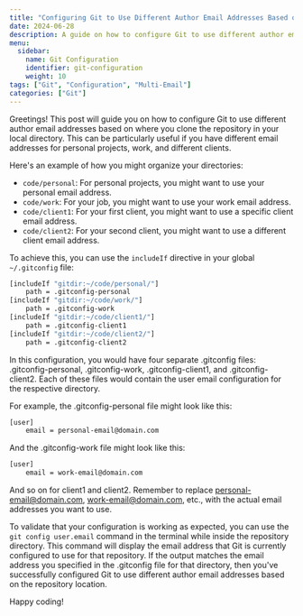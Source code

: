 ```yaml
---
title: "Configuring Git to Use Different Author Email Addresses Based on Repository Location"
date: 2024-06-28
description: A guide on how to configure Git to use different author email addresses depending on where you clone the repository in your local directory.
menu:
  sidebar:
    name: Git Configuration
    identifier: git-configuration
    weight: 10
tags: ["Git", "Configuration", "Multi-Email"]
categories: ["Git"]
---
```


Greetings! This post will guide you on how to configure Git to use different author email addresses based on where you clone the repository in your local directory. This can be particularly useful if you have different email addresses for personal projects, work, and different clients.

Here's an example of how you might organize your directories:

- `code/personal`: For personal projects, you might want to use your personal email address.
- `code/work`: For your job, you might want to use your work email address.
- `code/client1`: For your first client, you might want to use a specific client email address.
- `code/client2`: For your second client, you might want to use a different client email address.

To achieve this, you can use the `includeIf` directive in your global `~/.gitconfig` file:

```bash
[includeIf "gitdir:~/code/personal/"]
    path = .gitconfig-personal
[includeIf "gitdir:~/code/work/"]
    path = .gitconfig-work
[includeIf "gitdir:~/code/client1/"]
    path = .gitconfig-client1
[includeIf "gitdir:~/code/client2/"]
    path = .gitconfig-client2
```

In this configuration, you would have four separate .gitconfig files: .gitconfig-personal, .gitconfig-work, .gitconfig-client1, and .gitconfig-client2. Each of these files would contain the user email configuration for the respective directory.

For example, the .gitconfig-personal file might look like this:

```bash
[user]
    email = personal-email@domain.com
```

And the .gitconfig-work file might look like this:

```bash
[user]
    email = work-email@domain.com
```

And so on for client1 and client2. Remember to replace personal-email@domain.com, work-email@domain.com, etc., with the actual email addresses you want to use.

To validate that your configuration is working as expected, you can use the `git config user.email` command in the terminal while inside the repository directory. This command will display the email address that Git is currently configured to use for that repository. If the output matches the email address you specified in the .gitconfig file for that directory, then you've successfully configured Git to use different author email addresses based on the repository location.

Happy coding!